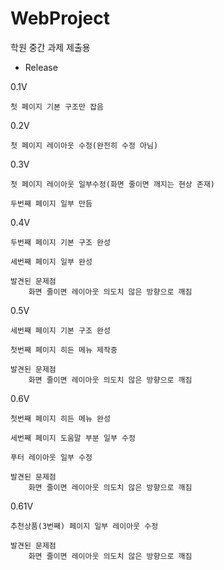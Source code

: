 # WebProject
학원 중간 과제 제출용

- Release

0.1V

    첫 페이지 기본 구조만 잡음

0.2V

    첫 페이지 레이아웃 수정(완전히 수정 아님)

0.3V

    첫 페이지 레이아웃 일부수정(화면 줄이면 깨지는 현상 존재)

    두번째 페이지 일부 만듬

0.4V

    두번째 페이지 기본 구조 완성
    
    세번째 페이지 일부 완성

    발견된 문제점
        화면 줄이면 레이아웃 의도치 않은 방향으로 깨짐

0.5V

    세번째 페이지 기본 구조 완성
    
    첫번째 페이지 히든 메뉴 제작중

    발견된 문제점
        화면 줄이면 레이아웃 의도치 않은 방향으로 깨짐
        
0.6V

    첫번째 페이지 히든 메뉴 완성

    세번째 페이지 도움말 부분 일부 수정
    
    푸터 레이아웃 일부 수정

    발견된 문제점
        화면 줄이면 레이아웃 의도치 않은 방향으로 깨짐

0.61V

    추천상품(3번째) 페이지 일부 레이아웃 수정

    발견된 문제점
        화면 줄이면 레이아웃 의도치 않은 방향으로 깨짐